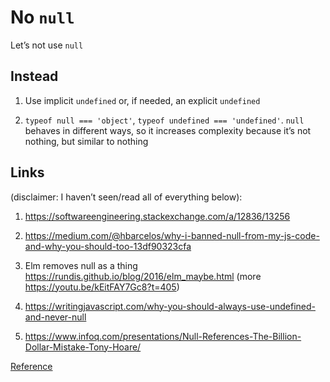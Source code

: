 # No `null`

Let’s not use `null`

## Instead

1. Use implicit `undefined` or, if needed, an explicit `undefined`

1. `typeof null === 'object'`, `typeof undefined === 'undefined'`. `null` behaves in different ways, so it increases complexity because it’s not nothing, but similar to nothing

## Links

(disclaimer: I haven’t seen/read all of everything below):

1. https://softwareengineering.stackexchange.com/a/12836/13256

1. https://medium.com/@hbarcelos/why-i-banned-null-from-my-js-code-and-why-you-should-too-13df90323cfa

1. Elm removes null as a thing https://rundis.github.io/blog/2016/elm_maybe.html (more https://youtu.be/kEitFAY7Gc8?t=405)

1. https://writingjavascript.com/why-you-should-always-use-undefined-and-never-null

1. https://www.infoq.com/presentations/Null-References-The-Billion-Dollar-Mistake-Tony-Hoare/

[Reference](https://github.com/kirkstrobeck/stash/blob/main/style-guide/no-null.md)
